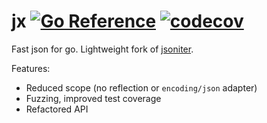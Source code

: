 # jx [![Go Reference](https://img.shields.io/badge/go-pkg-00ADD8)](https://pkg.go.dev/github.com/ogen-go/jx#section-documentation) [![codecov](https://img.shields.io/codecov/c/github/ogen-go/jx?label=cover)](https://codecov.io/gh/ogen-go/jx)

Fast json for go. Lightweight fork of [jsoniter](https://github.com/json-iterator/go).

Features:
* Reduced scope (no reflection or `encoding/json` adapter)
* Fuzzing, improved test coverage
* Refactored API
